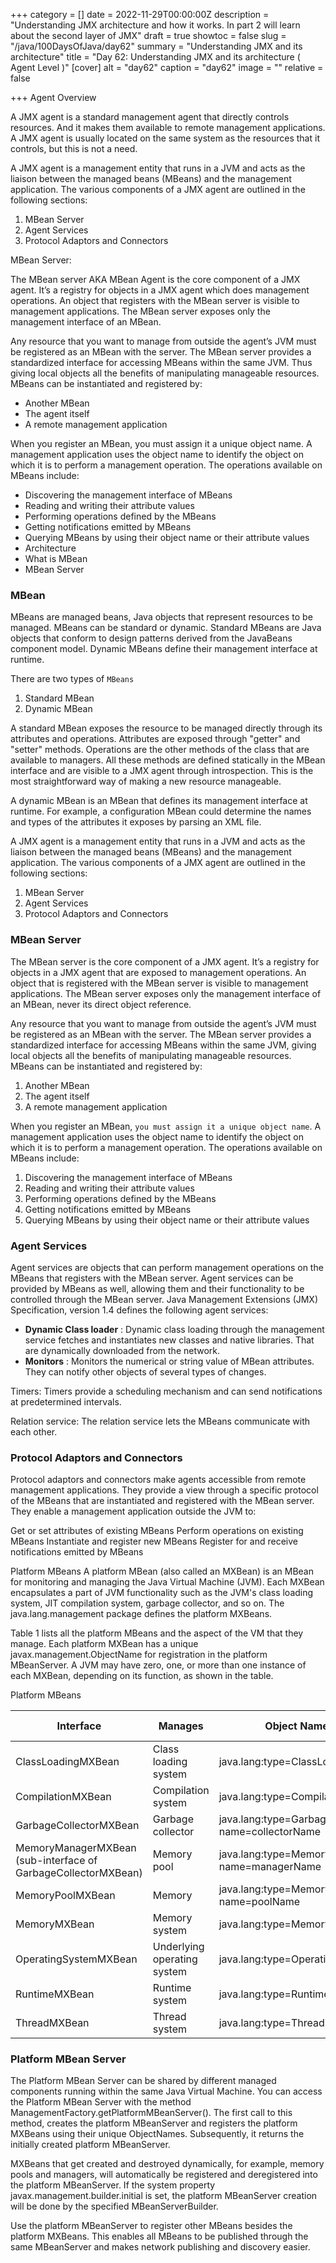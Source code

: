 +++
category = []
date = 2022-11-29T00:00:00Z
description = "Understanding JMX architecture and how it works. In part 2 will learn about the second layer of JMX"
draft = true
showtoc = false
slug = "/java/100DaysOfJava/day62"
summary = "Understanding JMX and its architecture"
title = "Day 62: Understanding JMX and its architecture ( Agent Level )"
[cover]
alt = "day62"
caption = "day62"
image = ""
relative = false

+++
Agent Overview

A JMX agent is a standard management agent that directly controls resources. And it makes them available to remote management applications. A JMX agent is usually located on the same system as the resources that it controls, but this is not a need.

A JMX agent is a management entity that runs in a JVM and acts as the liaison between the managed beans (MBeans) and the management application. The various components of a JMX agent are outlined in the following sections:

1. MBean Server
2. Agent Services
3. Protocol Adaptors and Connectors

MBean Server:

The MBean server AKA MBean Agent is the core component of a JMX agent. It’s a registry for objects in a JMX agent which does management operations. An object that registers with the MBean server is visible to management applications. The MBean server exposes only the management interface of an MBean.

Any resource that you want to manage from outside the agent’s JVM must be registered as an MBean with the server. The MBean server provides a standardized interface for accessing MBeans within the same JVM. Thus giving local objects all the benefits of manipulating manageable resources. MBeans can be instantiated and registered by:

* Another MBean
* The agent itself
* A remote management application

When you register an MBean, you must assign it a unique object name. A management application uses the object name to identify the object on which it is to perform a management operation. The operations available on MBeans include:

* Discovering the management interface of MBeans
* Reading and writing their attribute values
* Performing operations defined by the MBeans
* Getting notifications emitted by MBeans
* Querying MBeans by using their object name or their attribute values
* Architecture
* What is MBean
* MBean Server

### MBean

MBeans are managed beans, Java objects that represent resources to be managed. MBeans can be standard or dynamic. Standard MBeans are Java objects that conform to design patterns derived from the JavaBeans component model. Dynamic MBeans define their management interface at runtime.

There are two types of `MBeans`

1. Standard MBean
2. Dynamic MBean

A standard MBean exposes the resource to be managed directly through its attributes and operations. Attributes are exposed through "getter" and "setter" methods. Operations are the other methods of the class that are available to managers. All these methods are defined statically in the MBean interface and are visible to a JMX agent through introspection. This is the most straightforward way of making a new resource manageable.

A dynamic MBean is an MBean that defines its management interface at runtime. For example, a configuration MBean could determine the names and types of the attributes it exposes by parsing an XML file.

A JMX agent is a management entity that runs in a JVM and acts as the liaison between the managed beans (MBeans) and the management application. The various components of a JMX agent are outlined in the following sections:

1. MBean Server
2. Agent Services
3. Protocol Adaptors and Connectors

### MBean Server

The MBean server is the core component of a JMX agent. It’s a registry for objects in a JMX agent that are exposed to management operations. An object that is registered with the MBean server is visible to management applications. The MBean server exposes only the management interface of an MBean, never its direct object reference.

Any resource that you want to manage from outside the agent’s JVM must be registered as an MBean with the server. The MBean server provides a standardized interface for accessing MBeans within the same JVM, giving local objects all the benefits of manipulating manageable resources. MBeans can be instantiated and registered by:

1. Another MBean
2. The agent itself
3. A remote management application

When you register an MBean, `you must assign it a unique object name`. A management application uses the object name to identify the object on which it is to perform a management operation. The operations available on MBeans include:

1. Discovering the management interface of MBeans
2. Reading and writing their attribute values
3. Performing operations defined by the MBeans
4. Getting notifications emitted by MBeans
5. Querying MBeans by using their object name or their attribute values

### Agent Services

Agent services are objects that can perform management operations on the MBeans that registers with the MBean server. Agent services can be provided by MBeans as well, allowing them and their functionality to be controlled through the MBean server. Java Management Extensions (JMX) Specification, version 1.4 defines the following agent services:

* **Dynamic Class loader** : Dynamic class loading through the management service fetches and instantiates new classes and native libraries. That are dynamically downloaded from the network.
* **Monitors** : Monitors the numerical or string value of MBean attributes. They can notify other objects of several types of changes.

Timers: Timers provide a scheduling mechanism and can send notifications at predetermined intervals.

Relation service: The relation service lets the MBeans communicate with each other.

### Protocol Adaptors and Connectors

Protocol adaptors and connectors make agents accessible from remote management applications. They provide a view through a specific protocol of the MBeans that are instantiated and registered with the MBean server. They enable a management application outside the JVM to:

Get or set attributes of existing MBeans
Perform operations on existing MBeans
Instantiate and register new MBeans
Register for and receive notifications emitted by MBeans

Platform MBeans
A platform MBean (also called an MXBean) is an MBean for monitoring and managing the Java Virtual Machine (JVM).  Each MXBean encapsulates a part of JVM functionality such as the JVM's class loading system, JIT compilation system, garbage collector, and so on.  The java.lang.management package defines the platform MXBeans.

Table 1 lists all the platform MBeans and the aspect of the VM that they manage. Each platform MXBean has a unique javax.management.ObjectName for registration in the platform MBeanServer.  A JVM may have zero, one, or more than one instance of each MXBean, depending on its function, as shown in the table.

Platform MBeans

|Interface|Manages|Object Name|Instances Per VM|
|--- |--- |--- |--- |
|ClassLoadingMXBean|Class loading system|java.lang:type=ClassLoading|One|
|CompilationMXBean|Compilation system|java.lang:type=Compilation|Zero or one|
|GarbageCollectorMXBean|Garbage collector|java.lang:type=GarbageCollector name=collectorName|One or more|
|MemoryManagerMXBean (sub-interface of GarbageCollectorMXBean)|Memory pool|java.lang:type=MemoryManager name=managerName|One or more|
|MemoryPoolMXBean|Memory|java.lang:type=MemoryPool name=poolName|One or more|
|MemoryMXBean|Memory system|java.lang:type=Memory|One|
|OperatingSystemMXBean|Underlying operating system|java.lang:type=OperatingSystem|One|
|RuntimeMXBean|Runtime system|java.lang:type=Runtime|One|
|ThreadMXBean|Thread system|java.lang:type=Threading|One|


### Platform MBean Server

The Platform MBean Server can be shared by different managed components running within the same Java Virtual Machine. You can access the Platform MBean Server with the method ManagementFactory.getPlatformMBeanServer(). The first call to this method, creates the platform MBeanServer and registers the platform MXBeans using their unique ObjectNames. Subsequently, it returns the initially created platform MBeanServer.

MXBeans that get created and destroyed dynamically, for example, memory pools and managers, will automatically be registered and deregistered into the platform MBeanServer.  If the system property javax.management.builder.initial is set, the platform MBeanServer creation will be done by the specified MBeanServerBuilder.

Use the platform MBeanServer to register other MBeans besides the platform MXBeans. This enables all MBeans to be published through the same MBeanServer and makes network publishing and discovery easier.